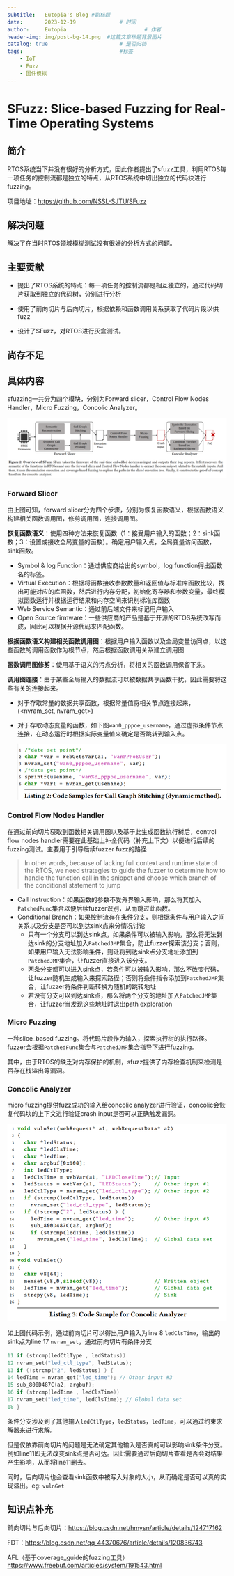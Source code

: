 ```yaml
---
subtitle:   Eutopia's Blog #副标题
date:       2023-12-19 				# 时间
author:     Eutopia 						# 作者
header-img: img/post-bg-14.png 	#这篇文章标题背景图片
catalog: true 						# 是否归档
tags:								#标签
    - IoT
    - Fuzz
    - 固件模拟
---
```


# SFuzz: Slice-based Fuzzing for Real-Time Operating Systems  

## 简介

RTOS系统当下并没有很好的分析方式，因此作者提出了sfuzz工具，利用RTOS每一项任务的控制流都是独立的特点，从RTOS系统中切出独立的代码块进行fuzzing。

项目地址：https://github.com/NSSL-SJTU/SFuzz

## 解决问题

解决了在当时RTOS领域模糊测试没有很好的分析方式的问题。

## 主要贡献

- 提出了RTOS系统的特点：每一项任务的控制流都是相互独立的，通过代码切片获取到独立的代码树，分别进行分析

- 使用了前向切片与后向切片，根据依赖和函数调用关系获取了代码片段以供fuzz

- 设计了SFuzz，对RTOS进行灰盒测试。

  

## 尚存不足



## 具体内容

sfuzzing一共分为四个模块，分别为Forward slicer，Control Flow Nodes Handler，Micro Fuzzing，Concolic Analyzer。

![figure_2](/img/posts/2023-12-19-SFuzz笔记/figure_2.png)

### Forward Slicer

由上图可知，forward slicer分为四个步骤，分别为恢复函数语义，根据函数语义构建相关函数调用图，修剪调用图，连接调用图。

**恢复函数语义**：使用四种方法来恢复函数（1：接受用户输入的函数；2：sink函数；3：设置或接收全局变量的函数）。确定用户输入点，全局变量访问函数，sink函数。

- Symbol & log Function：通过供应商给出的symbol，log function得出函数名的标签。
- Virtual Execution：根据将函数接收参数数量和返回值与标准库函数比较，找出可能对应的库函数，然后进行内存分配，初始化寄存器和参数变量，最终模拟函数运行并根据运行结果和内存空间来识别标准库函数
- Web Service Semantic：通过前后端文件来标记用户输入
- Open Source firmware：一些供应商的产品是基于开源的RTOS系统改写而成，因此可以根据开源代码来匹配函数。

**根据函数语义构建相关函数调用图**：根据用户输入函数以及全局变量访问点，以这些函数的调用函数作为根节点，然后根据函数调用关系建立调用图

**函数调用图修剪**：使用基于语义的污点分析，将相关的函数调用保留下来。

**调用图连接**：由于某些全局输入的数据流可以被数据共享函数干扰，因此需要将这些有关的连接起来。

- 对于存取常量的数据共享函数，根据常量值将相关节点连接起来，(<nvram_set, nvram_get>)

- 对于存取动态变量的函数，如下图`wan0_pppoe_username`，通过虚拟条件节点连接，在动态运行时根据实际变量值来确定是否跳转到输入点。

  ![image-20231129090544941](/img/posts/2023-12-19-SFuzz笔记/image-20231129090544941.png)

### Control Flow Nodes Handler

在通过前向切片获取到函数相关调用图以及基于此生成函数执行树后，control flow nodes handler需要在此基础上补全代码（补充上下文）以便进行后续的fuzzing测试。主要用于引导后续fuzzer fuzz的路径

> In other words, because of lacking full context and runtime state of the
> RTOS, we need strategies to guide the fuzzer to determine how to handle the function call in the snippet and choose which branch of
> the conditional statement to jump  

- Call Instruction：如果函数的参数不受外界输入影响，那么将其加入`PatchedFunc`集合以便后续fuzzer识别，从而跳过此函数。
- Conditional Branch：如果控制流存在条件分支，则根据条件与用户输入之间关系以及分支是否可以到达sink点来分情况讨论
  - 只有一个分支可以到达sink点，如果条件可以被输入影响，那么将无法到达sink的分支地址加入`PatchedJMP`集合，防止fuzzer探索该分支；否则，如果用户输入无法影响条件，则让将到达sink点分支地址添加到`PatchedJMP`集合，让fuzzer直接进入该分支。
  - 两条分支都可以进入sink点，若条件可以被输入影响，那么不改变代码，让fuzzer随机生成输入来探索路径；否则将条件指令添加到`PatchedJMP`集合，让fuzzer将条件判断转换为随机的跳转地址
  - 若没有分支可以到达sink点，那么将两个分支的地址加入`PatchedJMP`集合，让fuzzer当发现这些地址时退出path exploration

### Micro Fuzzing

一种slice_based fuzzing。将代码片段作为输入，探索执行树的执行路径。fuzzer会根据`PatchedFunc`集合与`PatchedJMP`集合指导下进行fuzzing。

其中，由于RTOS的缺乏对内存保护的机制，sfuzz提供了内存检查机制来检测是否存在栈溢出等漏洞。

### Concolic Analyzer

micro fuzzing提供fuzz成功的输入给concolic analyzer进行验证，concolic会恢复代码块的上下文进行验证crash input是否可以正确触发漏洞。

![listing_3](/img/posts/2023-12-19-SFuzz笔记/listing_3.png)

如上图代码示例，通过前向切片可以得出用户输入为line 8 `ledClsTime`，输出的sink点为line 17 `nvram_set`，通过前向切片有条件分支

```c
11 if (strcmp(ledCtlType , ledStatus))
12 nvram_set("led_ctl_type", ledStatus);
13 if (!strcmp("2", ledStatus) ) {
14 ledTime = nvram_get("led_time"); // Other input #3
15 sub_800D487C(a2, argbuf);
16 if (strcmp(ledTime , ledClsTime))
17 nvram_set("led_time", ledClsTime); // Global data set
18 }
```

条件分支涉及到了其他输入`ledCtlType`，`ledStatus`，`ledTime`，可以通过约束求解器来进行求解。

但是仅依靠前向切片的问题是无法确定其他输入是否真的可以影响sink条件分支。例如line11即无法改变sink点是否可达。因此需要通过后向切片查看是否会对结果产生影响，从而将line11删去。

同时，后向切片也会查看sink函数中被写入对象的大小，从而确定是否可以真的实现溢出。eg: `vulnGet`



## 知识点补充

前向切片与后向切片：https://blog.csdn.net/hmysn/article/details/124717162

FDT：https://blog.csdn.net/qq_44370676/article/details/120836743

AFL（基于coverage_guide的fuzzing工具）https://www.freebuf.com/articles/system/191543.html